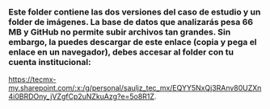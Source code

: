 ### Este folder contiene las dos versiones del caso de estudio y un folder de imágenes. La base de datos que analizarás pesa 66 MB y GitHub no permite subir archivos tan grandes. Sin embargo, la puedes descargar de este enlace (copia y pega el enlace en un navegador), debes accesar al folder con tu cuenta institucional: 
<https://tecmx-my.sharepoint.com/:x:/g/personal/sauljz_tec_mx/EQYY5NxQj3RAnv80UZXn4i0BRDOny_jVZgfCp2uNZkuAzg?e=5o8R1Z>. 
